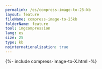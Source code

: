 ```yaml
---
permalink: /es/compress-image-to-25-kb
layout: feature
fileName: compress-image-to-25kb
folderName: feature
tool: imgcompression
lang: es
size: 25
type: kb
nointernationalization: true
---
```

{%- include compress-image-to-X.html -%}
      